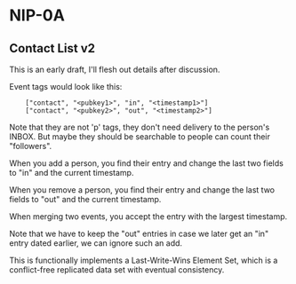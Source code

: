 NIP-0A
======

Contact List v2
---------------

This is an early draft, I'll flesh out details after discussion.

Event tags would look like this:

```
    ["contact", "<pubkey1>", "in", "<timestamp1>"]
    ["contact", "<pubkey2>", "out", "<timestamp2>"]
```

Note that they are not 'p' tags, they don't need delivery to the person's INBOX.
But maybe they should be searchable to people can count their "followers".

When you add a person, you find their entry and change the last two fields to "in" and the current timestamp.

When you remove a person, you find their entry and change the last two fields to "out" and the current timestamp.

When merging two events, you accept the entry with the largest timestamp.

Note that we have to keep the "out" entries in case we later get an "in" entry dated earlier, we can
ignore such an add.

This is functionally implements a Last-Write-Wins Element Set, which is a conflict-free replicated data set
with eventual consistency.
